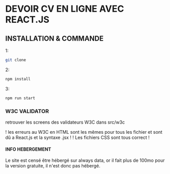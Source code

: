 # DEVOIR CV EN LIGNE AVEC REACT.JS #

## INSTALLATION & COMMANDE ##


1:
```bash
git clone
```
2:
```bash
npm install
```

3:
```bash
npm run start
```

### W3C VALIDATOR ###

retrouver les screens des validateurs W3C dans src/w3c

! les erreurs au W3C en HTML sont les mêmes pour tous les fichier et sont dû a React.js et la syntaxe .jsx !
! Les fichiers CSS sont tous correct !


#### INFO HEBERGEMENT ####

Le site est censé être hébergé sur always data, or il fait plus de 100mo pour la version gratuite, il n'est donc pas hébergé.
